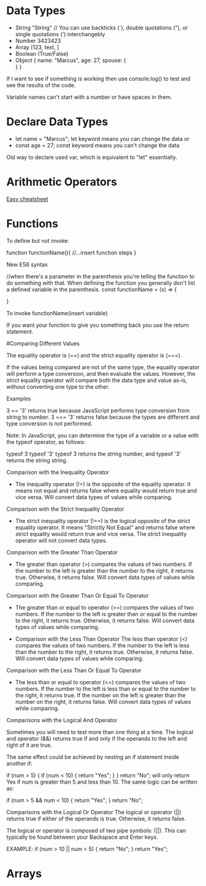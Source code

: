 # Data Types

- String "String" // You can use backticks (`), double quotations ("), or single quotations (') interchangebly
- Number 3423423
- Array [123, text, ]
- Boolean (True/False)
- Object {
  name: "Marcus",
  age: 27,
  spouse: {  
   }
  }

If I want to see if something is working then use console.log() to test and see the results of the code.

Variable names can't start with a number or have spaces in them.

# Declare Data Types

- let name = "Marcus";
  let keyword means you can change the data
  or
- const age = 27;
  const keyword means you can't change the data

Old way to declare used var, which is equivalent to "let" essentially.

# Arithmetic Operators

[Easy cheatsheet](https://www.w3schools.com/js/js_operators.asp)

# Functions

To define but not invoke:

function functionName(){
//...insert function steps
}

New ES6 syntax

//when there's a parameter in the parenthesis you're telling the function to do something with that. When defining the function you generally don't list a defined variable in the parenthesis.
const functionName = (x) => {

}


To invoke 
functionName(insert variable)


If you want your function to give you something back you use the return statement.

#Comparing Different Values

The equality operator is (==) and the strict equality operator is (===).

If the values being compared are not of the same type, the equality operator will perform a type conversion, and then evaluate the values. However, the strict equality operator will compare both the data type and value as-is, without converting one type to the other.

Examples

3 == '3' returns true because JavaScript performs type conversion from string to number. 3 === '3' returns false because the types are different and type conversion is not performed.

Note: In JavaScript, you can determine the type of a variable or a value with the typeof operator, as follows:

typeof 3
typeof '3'
typeof 3 returns the string number, and typeof '3' returns the string string.

Comparison with the Inequality Operator
- The inequality operator (!=) is the opposite of the equality operator. It means not equal and returns false where equality would return true and vice versa. Will convert data types of values while comparing.

Comparison with the Strict Inequality Operator
- The strict inequality operator (!==) is the logical opposite of the strict equality operator. It means "Strictly Not Equal" and returns false where strict equality would return true and vice versa. The strict inequality operator will not convert data types.

Comparison with the Greater Than Operator
- The greater than operator (>) compares the values of two numbers. If the number to the left is greater than the number to the right, it returns true. Otherwise, it returns false. Will convert data types of values while comparing.

Comparison with the Greater Than Or Equal To Operator
- The greater than or equal to operator (>=) compares the values of two numbers. If the number to the left is greater than or equal to the number to the right, it returns true. Otherwise, it returns false. Will convert data types of values while comparing.

- Comparison with the Less Than Operator
The less than operator (<) compares the values of two numbers. If the number to the left is less than the number to the right, it returns true. Otherwise, it returns false. Will convert data types of values while comparing.

Comparison with the Less Than Or Equal To Operator
- The less than or equal to operator (<=) compares the values of two numbers. If the number to the left is less than or equal to the number to the right, it returns true. If the number on the left is greater than the number on the right, it returns false. Will convert data types of values while comparing.

Comparisons with the Logical And Operator

Sometimes you will need to test more than one thing at a time. The logical and operator (&&) returns true if and only if the operands to the left and right of it are true.

The same effect could be achieved by nesting an if statement inside another if:

if (num > 5) {
  if (num < 10) {
    return "Yes";
  }
}
return "No";
will only return Yes if num is greater than 5 and less than 10. The same logic can be written as:

if (num > 5 && num < 10) {
  return "Yes";
}
return "No";

Comparisons with the Logical Or Operator
The logical or operator (||) returns true if either of the operands is true. Otherwise, it returns false.

The logical or operator is composed of two pipe symbols: (||). This can typically be found between your Backspace and Enter keys.

EXAMPLE:
if (num > 10 || num < 5) {
  return "No";
}
return "Yes";

# Arrays
